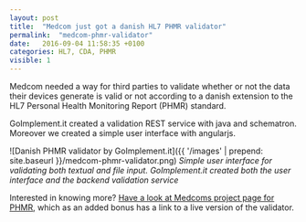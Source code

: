 ```yaml
---
layout: post
title:  "Medcom just got a danish HL7 PHMR validator"
permalink:  "medcom-phmr-validator"
date:   2016-09-04 11:58:35 +0100
categories: HL7, CDA, PHMR
visible: 1
---
```

Medcom needed a way for third parties to validate whether or not the data their devices generate is valid or not according to a danish extension to the HL7 Personal Health Monitoring Report (PHMR) standard.

GoImplement.it created a validation REST service with java and schematron. Moreover we created a simple user interface with angularjs.

![Danish PHMR validator by GoImplement.it]({{ '/images' | prepend: site.baseurl }}/medcom-phmr-validator.png)
*Simple user interface for validating both textual and file input.
GoImplement.it created both the user interface and the backend validation service*

Interested in knowing more? [Have a look at Medcoms project page for PHMR](http://medcom.dk/standarder/personal-health-monitoring-report-phmr), which as an added bonus has a link to a live version of the validator.

